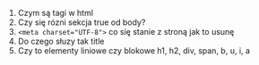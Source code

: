 1. Czym są tagi w html
2. Czy się rózni sekcja true od body?
3. `<meta charset="UTF-8">` co się stanie z stroną jak to usunę
4. Do czego słuzy tak title
5. Czy to elementy liniowe czy blokowe h1, h2, div, span, b, u, i, a